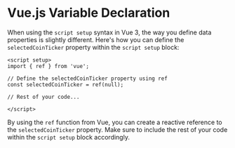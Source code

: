 # **Vue.js Variable Declaration**
When using the `script setup` syntax in Vue 3, the way you define data properties is slightly different. Here's how you can define the `selectedCoinTicker` property within the `script setup` block:

```vue
<script setup>
import { ref } from 'vue';

// Define the selectedCoinTicker property using ref
const selectedCoinTicker = ref(null);

// Rest of your code...

</script>
```

By using the `ref` function from Vue, you can create a reactive reference to the `selectedCoinTicker` property. Make sure to include the rest of your code within the `script setup` block accordingly.




